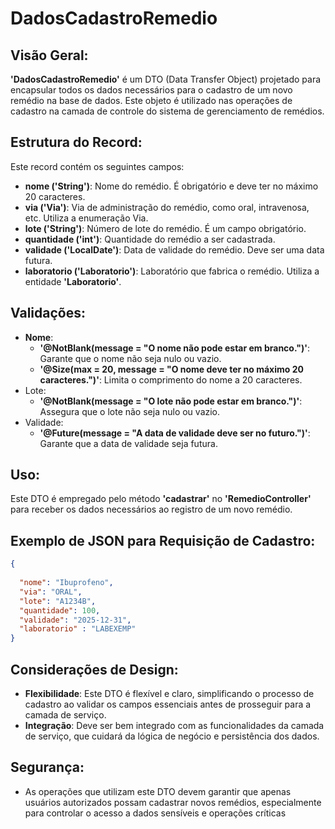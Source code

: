 # DadosCadastroRemedio

## Visão Geral:

**'DadosCadastroRemedio'** é um DTO (Data Transfer Object) projetado para encapsular todos os dados necessários para o cadastro de um novo remédio na base de dados. Este objeto é utilizado nas operações de cadastro na camada de controle do sistema de gerenciamento de remédios.

## Estrutura do Record:

Este record contém os seguintes campos:

- **nome ('String')**: Nome do remédio. É obrigatório e deve ter no máximo 20 caracteres.
- **via ('Via')**: Via de administração do remédio, como oral, intravenosa, etc. Utiliza a enumeração Via.
- **lote ('String')**: Número de lote do remédio. É um campo obrigatório.
- **quantidade ('int')**: Quantidade do remédio a ser cadastrada.
- **validade ('LocalDate')**: Data de validade do remédio. Deve ser uma data futura.
- **laboratorio ('Laboratorio')**: Laboratório que fabrica o remédio. Utiliza a entidade **'Laboratorio'**.

## Validações:

- **Nome**:
    - **'@NotBlank(message = "O nome não pode estar em branco.")'**: Garante que o nome não seja nulo ou vazio.
    - **'@Size(max = 20, message = "O nome deve ter no máximo 20 caracteres.")'**: Limita o comprimento do nome a 20 caracteres.
- Lote:
    - **'@NotBlank(message = "O lote não pode estar em branco.")'**: Assegura que o lote não seja nulo ou vazio.
- Validade:
    - **'@Future(message = "A data de validade deve ser no futuro.")'**: Garante que a data de validade seja futura.

## Uso:

Este DTO é empregado pelo método **'cadastrar'** no **'RemedioController'** para receber os dados necessários ao registro de um novo remédio.

## Exemplo de JSON para Requisição de Cadastro:

```JSON
{
  
  "nome": "Ibuprofeno",
  "via": "ORAL",
  "lote": "A1234B",
  "quantidade": 100,
  "validade": "2025-12-31",
  "laboratorio" : "LABEXEMP"
}
```

## Considerações de Design:

- **Flexibilidade**: Este DTO é flexível e claro, simplificando o processo de cadastro ao validar os campos essenciais antes de prosseguir para a camada de serviço.
- **Integração**: Deve ser bem integrado com as funcionalidades da camada de serviço, que cuidará da lógica de negócio e persistência dos dados.

## Segurança:

- As operações que utilizam este DTO devem garantir que apenas usuários autorizados possam cadastrar novos remédios, especialmente para controlar o acesso a dados sensíveis e operações críticas